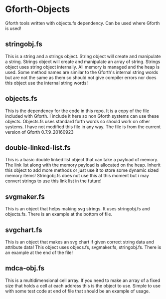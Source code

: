 # Gforth-Objects
Gforth tools written with objects.fs dependency.  Can be used where Gforth is used!

## stringobj.fs
This is a string and a strings object.  String object will create
and manipulate a string.  Strings object will create and manipulate an array of string.
Strings object uses string object internally.  All memory is managed
and the heap is used.  Some method names are similar to the Gforth's internal string
words but are not the same as them so should not give compiler errors nor does this
object use the internal string words!

## objects.fs
This is the dependency for the code in this repo.  It is a copy of the file included with
Gforth.  I include it here so non Gforth systems can use these objects.  Objects.fs uses
standard forth words so should work on other systems.  I have not modified this file in any way.
The file is from the current version of Gforth 0.7.9_20160923

## double-linked-list.fs
This is a basic double linked list object that can take a payload of memory.  The link list along with the memory payload
is allocated on the heap.  Inherit this object to add more methods or just use it to store some dynamic sized memory items!
Stringobj.fs does not use this at this moment but i may convert strings to use this link list in the future!

## svgmaker.fs
This is an object that helps making svg strings.  It uses stringobj.fs and objects.fs.  There is an example at the bottom of file.

## svgchart.fs
This is an object that makes an svg chart if given correct string data and attribute data!  This object uses objecs.fs, svgmaker.fs, stringobj.fs.  There is an example at the end of the file!

## mdca-obj.fs
This is a multidimensional cell array.  If you need to make an array of a fixed size that holds a cell at each address this is the object to use.  Simple to use with some test code at end of file that should be an example of usage.
